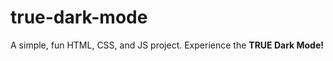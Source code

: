 # true-dark-mode
A simple, fun HTML, CSS, and JS project. Experience the <strong>TRUE Dark Mode!</strong>
